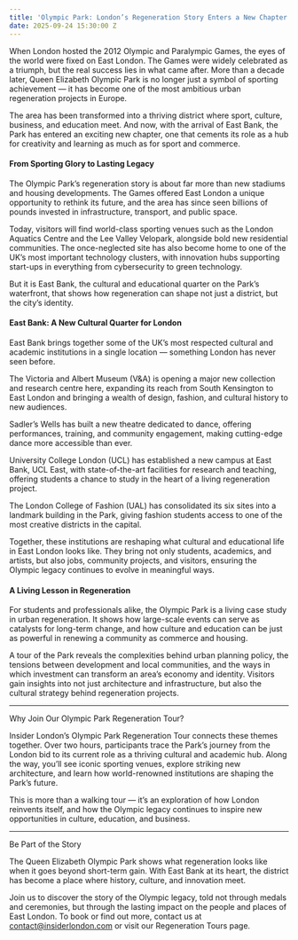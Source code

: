 ```yaml
---
title: 'Olympic Park: London’s Regeneration Story Enters a New Chapter'
date: 2025-09-24 15:30:00 Z
---
```


When London hosted the 2012 Olympic and Paralympic Games, the eyes of the world were fixed on East London. The Games were widely celebrated as a triumph, but the real success lies in what came after. More than a decade later, Queen Elizabeth Olympic Park is no longer just a symbol of sporting achievement — it has become one of the most ambitious urban regeneration projects in Europe.

The area has been transformed into a thriving district where sport, culture, business, and education meet. And now, with the arrival of East Bank, the Park has entered an exciting new chapter, one that cements its role as a hub for creativity and learning as much as for sport and commerce.

#### From Sporting Glory to Lasting Legacy

The Olympic Park’s regeneration story is about far more than new stadiums and housing developments. The Games offered East London a unique opportunity to rethink its future, and the area has since seen billions of pounds invested in infrastructure, transport, and public space.

Today, visitors will find world-class sporting venues such as the London Aquatics Centre and the Lee Valley Velopark, alongside bold new residential communities. The once-neglected site has also become home to one of the UK’s most important technology clusters, with innovation hubs supporting start-ups in everything from cybersecurity to green technology.

But it is East Bank, the cultural and educational quarter on the Park’s waterfront, that shows how regeneration can shape not just a district, but the city’s identity.

#### East Bank: A New Cultural Quarter for London

East Bank brings together some of the UK’s most respected cultural and academic institutions in a single location — something London has never seen before.

The Victoria and Albert Museum (V&A) is opening a major new collection and research centre here, expanding its reach from South Kensington to East London and bringing a wealth of design, fashion, and cultural history to new audiences.

Sadler’s Wells has built a new theatre dedicated to dance, offering performances, training, and community engagement, making cutting-edge dance more accessible than ever.

University College London (UCL) has established a new campus at East Bank, UCL East, with state-of-the-art facilities for research and teaching, offering students a chance to study in the heart of a living regeneration project.

The London College of Fashion (UAL) has consolidated its six sites into a landmark building in the Park, giving fashion students access to one of the most creative districts in the capital.


Together, these institutions are reshaping what cultural and educational life in East London looks like. They bring not only students, academics, and artists, but also jobs, community projects, and visitors, ensuring the Olympic legacy continues to evolve in meaningful ways.

#### A Living Lesson in Regeneration

For students and professionals alike, the Olympic Park is a living case study in urban regeneration. It shows how large-scale events can serve as catalysts for long-term change, and how culture and education can be just as powerful in renewing a community as commerce and housing.

A tour of the Park reveals the complexities behind urban planning policy, the tensions between development and local communities, and the ways in which investment can transform an area’s economy and identity. Visitors gain insights into not just architecture and infrastructure, but also the cultural strategy behind regeneration projects.


---

Why Join Our Olympic Park Regeneration Tour?

Insider London’s Olympic Park Regeneration Tour connects these themes together. Over two hours, participants trace the Park’s journey from the London bid to its current role as a thriving cultural and academic hub. Along the way, you’ll see iconic sporting venues, explore striking new architecture, and learn how world-renowned institutions are shaping the Park’s future.

This is more than a walking tour — it’s an exploration of how London reinvents itself, and how the Olympic legacy continues to inspire new opportunities in culture, education, and business.


---

Be Part of the Story

The Queen Elizabeth Olympic Park shows what regeneration looks like when it goes beyond short-term gain. With East Bank at its heart, the district has become a place where history, culture, and innovation meet.

Join us to discover the story of the Olympic legacy, told not through medals and ceremonies, but through the lasting impact on the people and places of East London.
 To book or find out more, contact us at contact@insiderlondon.com or visit our Regeneration Tours page.

